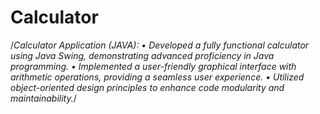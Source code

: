 # Calculator
/*Calculator Application (JAVA):
•	Developed a fully functional calculator using Java Swing, demonstrating advanced proficiency in Java programming.
•	Implemented a user-friendly graphical interface with arithmetic operations, providing a seamless user experience.
•	Utilized object-oriented design principles to enhance code modularity and maintainability.*/
